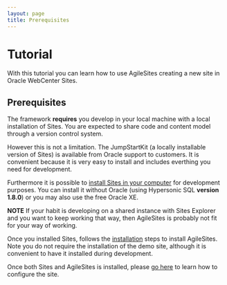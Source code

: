 ```yaml
---
layout: page
title: Prerequisites
---
```

# Tutorial

With this tutorial you can learn how to use AgileSites  creating a new site in Oracle WebCenter Sites.

## Prerequisites

The framework **requires** you develop in your local machine with a local installation of Sites.  You are expected to share code and content model through a version control system. 

However this is not a limitation. The JumpStartKit (a locally installable version of Sites) is available from Oracle support to customers. It is convenient because it is very easy to install and includes everthing you need for development.

Furthermore it is possible to [install Sites in your computer](http://www.sciabarra.com/fatwire/2012/04/09/download-and-install-a-development-fatwire-instance-also-on-mac/) for development purposes. You can install it without Oracle (using Hypersonic SQL **version 1.8.0**) or you may also use the free Oracle XE.

**NOTE** If your habit is developing on a shared instance with Sites Explorer and you want to keep working that way, then AgileSites is probably not fit for your way of working.

Once you installed Sites, follows the [installation](Install.html) steps to install AgileSites. Note you do not require the installation of the demo site, although it is convenient to have it installed during development.

Once both Sites and AgileSites is installed, please [go here](Configuration.html) to learn how to configure the site.